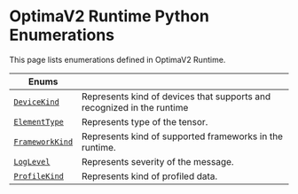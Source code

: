 OptimaV2 Runtime Python Enumerations
=================================

This page lists enumerations defined in OptimaV2 Runtime.

| Enums |   |
| ----- | - |
| [`DeviceKind`](device_kind.md) | Represents kind of devices that supports and recognized in the runtime |
| [`ElementType`](element_type.md) | Represents type of the tensor. |
| [`FrameworkKind`](framework_kind.md) | Represents kind of supported frameworks in the runtime. |
| [`LogLevel`](log_level.md) | Represents severity of the message. |
| [`ProfileKind`](profile_kind.md) | Represents kind of profiled data. |